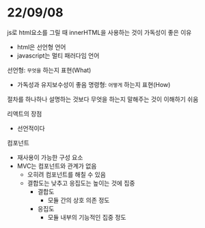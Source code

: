 # 22/09/08

js로 html요소를 그릴 때 innerHTML을 사용하는 것이 가독성이 좋은 이유
- html은 선언형 언어
- javascript는 멀티 패러다임 언어

선언형: `무엇을` 하는지 표현(What)
- 가독성과 유지보수성이 좋음
명령형: `어떻게` 하는지 표현(How)

절차를 하나하나 설명하는 것보다 무엇을 하는지 말해주는 것이 이해하기 쉬움


리액트의 장점
- 선언적이다

컴포넌트
- 재사용이 가능한 구성 요소
- MVC는 컴포넌트와 관계가 없음
	- 오히려 컴포넌트를 해칠 수 있음
	- 결합도는 낮추고 응집도는 높이는 것에 집중
		- 결합도
			- 모듈 간의 상호 의존 정도
		- 응집도
			- 모듈 내부의 기능적인 집중 정도


